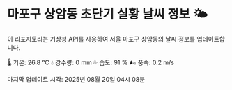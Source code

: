 
# 마포구 상암동 초단기 실황 날씨 정보 🌤️

이 리포지토리는 기상청 API를 사용하여 서울 마포구 상암동의 날씨 정보를 업데이트합니다. 

🌡️ 기온: 26.8 ℃
💧 강수량: 0 mm
💦 습도: 91 %
🌬️ 풍속: 0.2 m/s

마지막 업데이트 시각: 2025년 08월 20일 04시 08분    
